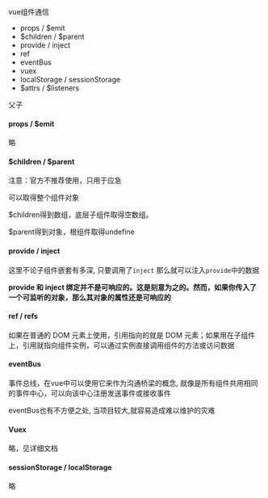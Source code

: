 vue组件通信

- props / $emit
- $children / $parent
- provide / inject
- ref
- eventBus
- vuex
- localStorage / sessionStorage
- $attrs / $listeners



父子

#### props / $emit

略



#### $children / $parent

注意：官方不推荐使用，只用于应急

可以取得整个组件对象

$children得到数组，底层子组件取得空数组。

$parent得到对象，根组件取得undefine





#### provide / inject

这里不论子组件嵌套有多深, 只要调用了`inject` 那么就可以注入`provide`中的数据

**provide 和 inject 绑定并不是可响应的。这是刻意为之的。然而，如果你传入了一个可监听的对象，那么其对象的属性还是可响应的**



#### ref / refs

如果在普通的 DOM 元素上使用，引用指向的就是 DOM 元素；如果用在子组件上，引用就指向组件实例，可以通过实例直接调用组件的方法或访问数据



#### eventBus

事件总线，在vue中可以使用它来作为沟通桥梁的概念, 就像是所有组件共用相同的事件中心，可以向该中心注册发送事件或接收事件

eventBus也有不方便之处, 当项目较大,就容易造成难以维护的灾难



#### Vuex

略，见详细文档



#### sessionStorage / localStorage

略



